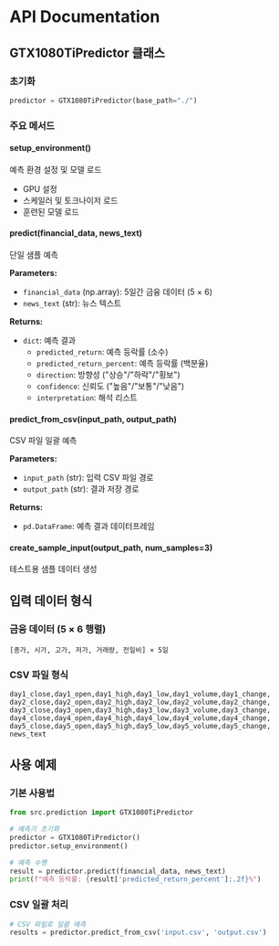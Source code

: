 # API Documentation

## GTX1080TiPredictor 클래스

### 초기화
```python
predictor = GTX1080TiPredictor(base_path="./")
```

### 주요 메서드

#### setup_environment()
예측 환경 설정 및 모델 로드
- GPU 설정
- 스케일러 및 토크나이저 로드
- 훈련된 모델 로드

#### predict(financial_data, news_text)
단일 샘플 예측

**Parameters:**
- `financial_data` (np.array): 5일간 금융 데이터 (5 × 6)
- `news_text` (str): 뉴스 텍스트

**Returns:**
- `dict`: 예측 결과
  - `predicted_return`: 예측 등락률 (소수)
  - `predicted_return_percent`: 예측 등락률 (백분율)
  - `direction`: 방향성 ("상승"/"하락"/"횡보")
  - `confidence`: 신뢰도 ("높음"/"보통"/"낮음")
  - `interpretation`: 해석 리스트

#### predict_from_csv(input_path, output_path)
CSV 파일 일괄 예측

**Parameters:**
- `input_path` (str): 입력 CSV 파일 경로
- `output_path` (str): 결과 저장 경로

**Returns:**
- `pd.DataFrame`: 예측 결과 데이터프레임

#### create_sample_input(output_path, num_samples=3)
테스트용 샘플 데이터 생성

## 입력 데이터 형식

### 금융 데이터 (5 × 6 행렬)
```
[종가, 시가, 고가, 저가, 거래량, 전일비] × 5일
```

### CSV 파일 형식
```csv
day1_close,day1_open,day1_high,day1_low,day1_volume,day1_change,
day2_close,day2_open,day2_high,day2_low,day2_volume,day2_change,
day3_close,day3_open,day3_high,day3_low,day3_volume,day3_change,
day4_close,day4_open,day4_high,day4_low,day4_volume,day4_change,
day5_close,day5_open,day5_high,day5_low,day5_volume,day5_change,
news_text
```

## 사용 예제

### 기본 사용법
```python
from src.prediction import GTX1080TiPredictor

# 예측기 초기화
predictor = GTX1080TiPredictor()
predictor.setup_environment()

# 예측 수행
result = predictor.predict(financial_data, news_text)
print(f"예측 등락률: {result['predicted_return_percent']:.2f}%")
```

### CSV 일괄 처리
```python
# CSV 파일로 일괄 예측
results = predictor.predict_from_csv('input.csv', 'output.csv')
```